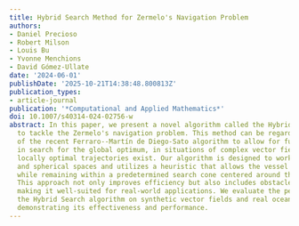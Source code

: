 ```yaml
---
title: Hybrid Search Method for Zermelo's Navigation Problem
authors:
- Daniel Precioso
- Robert Milson
- Louis Bu
- Yvonne Menchions
- David Gómez-Ullate
date: '2024-06-01'
publishDate: '2025-10-21T14:38:48.800813Z'
publication_types:
- article-journal
publication: '*Computational and Applied Mathematics*'
doi: 10.1007/s40314-024-02756-w
abstract: In this paper, we present a novel algorithm called the Hybrid Search algorithm
  to tackle the Zermelo's navigation problem. This method can be regarded as an extension
  of the recent Ferraro--Martín de Diego-Sato algorithm to allow for further exploration
  in search for the global optimum, in situations of complex vector fields where many
  locally optimal trajectories exist. Our algorithm is designed to work in both Euclidean
  and spherical spaces and utilizes a heuristic that allows the vessel to move forward
  while remaining within a predetermined search cone centered around the destination.
  This approach not only improves efficiency but also includes obstacle avoidance,
  making it well-suited for real-world applications. We evaluate the performance of
  the Hybrid Search algorithm on synthetic vector fields and real ocean currents,
  demonstrating its effectiveness and performance.
---
```

